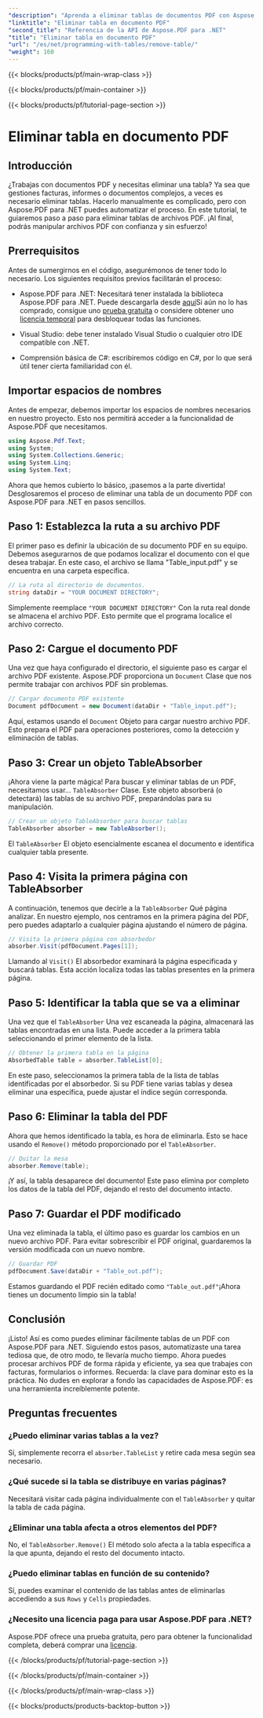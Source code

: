 ```yaml
---
"description": "Aprenda a eliminar tablas de documentos PDF con Aspose.PDF para .NET con una guía paso a paso. Simplifique la manipulación de PDF con este sencillo tutorial."
"linktitle": "Eliminar tabla en documento PDF"
"second_title": "Referencia de la API de Aspose.PDF para .NET"
"title": "Eliminar tabla en documento PDF"
"url": "/es/net/programming-with-tables/remove-table/"
"weight": 160
---
```


{{< blocks/products/pf/main-wrap-class >}}

{{< blocks/products/pf/main-container >}}

{{< blocks/products/pf/tutorial-page-section >}}

# Eliminar tabla en documento PDF

## Introducción

¿Trabajas con documentos PDF y necesitas eliminar una tabla? Ya sea que gestiones facturas, informes o documentos complejos, a veces es necesario eliminar tablas. Hacerlo manualmente es complicado, pero con Aspose.PDF para .NET puedes automatizar el proceso. En este tutorial, te guiaremos paso a paso para eliminar tablas de archivos PDF. ¡Al final, podrás manipular archivos PDF con confianza y sin esfuerzo!

## Prerrequisitos

Antes de sumergirnos en el código, asegurémonos de tener todo lo necesario. Los siguientes requisitos previos facilitarán el proceso:

- Aspose.PDF para .NET: Necesitará tener instalada la biblioteca Aspose.PDF para .NET. Puede descargarla desde [aquí](https://releases.aspose.com/pdf/net/)Si aún no lo has comprado, consigue uno [prueba gratuita](https://releases.aspose.com/) o considere obtener uno [licencia temporal](https://purchase.aspose.com/temporary-license/) para desbloquear todas las funciones.
  
- Visual Studio: debe tener instalado Visual Studio o cualquier otro IDE compatible con .NET.
  
- Comprensión básica de C#: escribiremos código en C#, por lo que será útil tener cierta familiaridad con él.

## Importar espacios de nombres

Antes de empezar, debemos importar los espacios de nombres necesarios en nuestro proyecto. Esto nos permitirá acceder a la funcionalidad de Aspose.PDF que necesitamos.

```csharp
using Aspose.Pdf.Text;
using System;
using System.Collections.Generic;
using System.Linq;
using System.Text;
```

Ahora que hemos cubierto lo básico, ¡pasemos a la parte divertida! Desglosaremos el proceso de eliminar una tabla de un documento PDF con Aspose.PDF para .NET en pasos sencillos.

## Paso 1: Establezca la ruta a su archivo PDF

El primer paso es definir la ubicación de su documento PDF en su equipo. Debemos asegurarnos de que podamos localizar el documento con el que desea trabajar. En este caso, el archivo se llama "Table_input.pdf" y se encuentra en una carpeta específica.

```csharp
// La ruta al directorio de documentos.
string dataDir = "YOUR DOCUMENT DIRECTORY";
```

Simplemente reemplace `"YOUR DOCUMENT DIRECTORY"` Con la ruta real donde se almacena el archivo PDF. Esto permite que el programa localice el archivo correcto.

## Paso 2: Cargue el documento PDF

Una vez que haya configurado el directorio, el siguiente paso es cargar el archivo PDF existente. Aspose.PDF proporciona un `Document` Clase que nos permite trabajar con archivos PDF sin problemas.

```csharp
// Cargar documento PDF existente
Document pdfDocument = new Document(dataDir + "Table_input.pdf");
```

Aquí, estamos usando el `Document` Objeto para cargar nuestro archivo PDF. Esto prepara el PDF para operaciones posteriores, como la detección y eliminación de tablas.

## Paso 3: Crear un objeto TableAbsorber

¡Ahora viene la parte mágica! Para buscar y eliminar tablas de un PDF, necesitamos usar... `TableAbsorber` Clase. Este objeto absorberá (o detectará) las tablas de su archivo PDF, preparándolas para su manipulación.

```csharp
// Crear un objeto TableAbsorber para buscar tablas
TableAbsorber absorber = new TableAbsorber();
```

El `TableAbsorber` El objeto esencialmente escanea el documento e identifica cualquier tabla presente.

## Paso 4: Visita la primera página con TableAbsorber

A continuación, tenemos que decirle a la `TableAbsorber` Qué página analizar. En nuestro ejemplo, nos centramos en la primera página del PDF, pero puedes adaptarlo a cualquier página ajustando el número de página.

```csharp
// Visita la primera página con absorbedor
absorber.Visit(pdfDocument.Pages[1]);
```

Llamando al `Visit()` El absorbedor examinará la página especificada y buscará tablas. Esta acción localiza todas las tablas presentes en la primera página.

## Paso 5: Identificar la tabla que se va a eliminar

Una vez que el `TableAbsorber` Una vez escaneada la página, almacenará las tablas encontradas en una lista. Puede acceder a la primera tabla seleccionando el primer elemento de la lista.

```csharp
// Obtener la primera tabla en la página
AbsorbedTable table = absorber.TableList[0];
```

En este paso, seleccionamos la primera tabla de la lista de tablas identificadas por el absorbedor. Si su PDF tiene varias tablas y desea eliminar una específica, puede ajustar el índice según corresponda.

## Paso 6: Eliminar la tabla del PDF

Ahora que hemos identificado la tabla, es hora de eliminarla. Esto se hace usando el `Remove()` método proporcionado por el `TableAbsorber`.

```csharp
// Quitar la mesa
absorber.Remove(table);
```

¡Y así, la tabla desaparece del documento! Este paso elimina por completo los datos de la tabla del PDF, dejando el resto del documento intacto.

## Paso 7: Guardar el PDF modificado

Una vez eliminada la tabla, el último paso es guardar los cambios en un nuevo archivo PDF. Para evitar sobrescribir el PDF original, guardaremos la versión modificada con un nuevo nombre.

```csharp
// Guardar PDF
pdfDocument.Save(dataDir + "Table_out.pdf");
```

Estamos guardando el PDF recién editado como `"Table_out.pdf"`¡Ahora tienes un documento limpio sin la tabla!

## Conclusión

¡Listo! Así es como puedes eliminar fácilmente tablas de un PDF con Aspose.PDF para .NET. Siguiendo estos pasos, automatizaste una tarea tediosa que, de otro modo, te llevaría mucho tiempo. Ahora puedes procesar archivos PDF de forma rápida y eficiente, ya sea que trabajes con facturas, formularios o informes. Recuerda: la clave para dominar esto es la práctica. No dudes en explorar a fondo las capacidades de Aspose.PDF: es una herramienta increíblemente potente.

## Preguntas frecuentes

### ¿Puedo eliminar varias tablas a la vez?  
Sí, simplemente recorra el `absorber.TableList` y retire cada mesa según sea necesario.

### ¿Qué sucede si la tabla se distribuye en varias páginas?  
Necesitará visitar cada página individualmente con el `TableAbsorber` y quitar la tabla de cada página.

### ¿Eliminar una tabla afecta a otros elementos del PDF?  
No, el `TableAbsorber.Remove()` El método solo afecta a la tabla específica a la que apunta, dejando el resto del documento intacto.

### ¿Puedo eliminar tablas en función de su contenido?  
Sí, puedes examinar el contenido de las tablas antes de eliminarlas accediendo a sus `Rows` y `Cells` propiedades.

### ¿Necesito una licencia paga para usar Aspose.PDF para .NET?  
Aspose.PDF ofrece una prueba gratuita, pero para obtener la funcionalidad completa, deberá comprar una [licencia](https://purchase.aspose.com/buy).

{{< /blocks/products/pf/tutorial-page-section >}}

{{< /blocks/products/pf/main-container >}}

{{< /blocks/products/pf/main-wrap-class >}}

{{< blocks/products/products-backtop-button >}}
